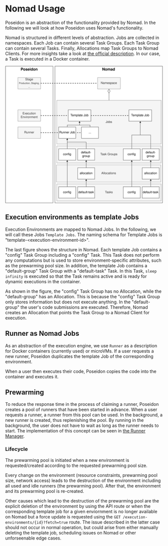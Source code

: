 # Nomad Usage

Poseidon is an abstraction of the functionality provided by Nomad. In the following we will look at how Poseidon uses Nomad's functionality.

Nomad is structured in different levels of abstraction. Jobs are collected in namespaces. Each Job can contain several Task Groups. Each Task Group can contain several Tasks. Finally, Allocations map Task Groups to Nomad Clients. For more insights take a look at [the official description](https://www.nomadproject.io/docs/internals/architecture).
In our case, a Task is executed in a Docker container.

![Overview Poseidon-Nomad mapping](resources/OverviewPoseidonNomadMapping.png)

## Execution environments as template Jobs

Execution Environments are mapped to Nomad Jobs. In the following, we will call these Jobs `Template Jobs`.
The naming schema for Template Jobs is "template-\<execution-environment-id\>".

The last figure shows the structure in Nomad.
Each template Job contains a "config" Task Group including a "config" Task. This Task does not perform any computations but is used to store environment-specific attributes, such as the prewarming pool size.
In addition, the template Job contains a "default-group" Task Group with a "default-task" Task. In this Task, `sleep infinity` is executed so that the Task remains active and is ready for dynamic executions in the container.

As shown in the figure, the "config" Task Group has no Allocation, while the "default-group" has an Allocation.
This is because the "config" Task Group only stores information but does not execute anything.
In the "default-group" the user's code submissions are executed. Therefore, Nomad creates an Allocation that points the Task Group to a Nomad Client for execution.

## Runner as Nomad Jobs

As an abstraction of the execution engine, we use `Runner` as a description for Docker containers (currently used) or microVMs.
If a user requests a new runner, Poseidon duplicates the template Job of the corresponding environment.

When a user then executes their code, Poseidon copies the code into the container and executes it.

## Prewarming

To reduce the response time in the process of claiming a runner, Poseidon creates a pool of runners that have been started in advance.
When a user requests a runner, a runner from this pool can be used.
In the background, a new runner is created, thus replenishing the pool.
By running in the background, the user does not have to wait as long as the runner needs to start.
The implementation of this concept can be seen in [the Runner Manager](/internal/runner/manager.go).

### Lifecycle

The prewarming pool is initiated when a new environment is requested/created according to the requested prewarming pool size.

Every change on the environment (resource constraints, prewarming pool size, network access) leads to the destruction of the environment including all used and idle runners (the prewarming pool). After that, the environment and its prewarming pool is re-created.

Other causes which lead to the destruction of the prewarming pool are the explicit deletion of the environment by using the API route or when the corresponding template job for a given enviornment is no longer available on Nomad but a force update is requested using the `GET /execution-environments/{id}?fetch=true` route. The issue described in the latter case should not occur in normal operation, but could arise from either manually deleting the template job, scheduling issues on Nomad or other unforseenable edge cases.  
